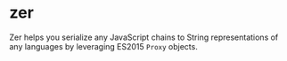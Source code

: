 # zer
Zer helps you serialize any JavaScript chains to String representations of any languages by leveraging ES2015 `Proxy` objects.
